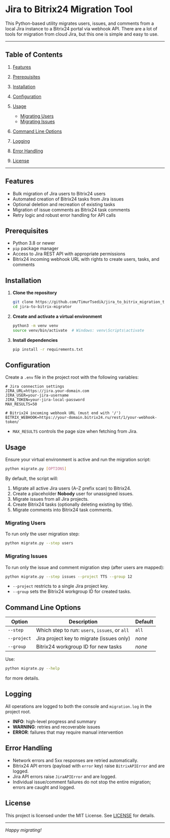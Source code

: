 # Jira to Bitrix24 Migration Tool

This Python-based utility migrates users, issues, and comments from a local Jira instance to a Bitrix24 portal via webhook API.
There are a lot of tools for migration from cloud Jira, but this one is simple and easy to use.

---

## Table of Contents

1. [Features](#features)
2. [Prerequisites](#prerequisites)
3. [Installation](#installation)
4. [Configuration](#configuration)
5. [Usage](#usage)

   * [Migrating Users](#migrating-users)
   * [Migrating Issues](#migrating-issues)
6. [Command Line Options](#command-line-options)
7. [Logging](#logging)
8. [Error Handling](#error-handling)
9. [License](#license)

---

## Features

* Bulk migration of Jira users to Bitrix24 users
* Automated creation of Bitrix24 tasks from Jira issues
* Optional deletion and recreation of existing tasks
* Migration of issue comments as Bitrix24 task comments
* Retry logic and robust error handling for API calls

## Prerequisites

* Python 3.8 or newer
* `pip` package manager
* Access to Jira REST API with appropriate permissions
* Bitrix24 incoming webhook URL with rights to create users, tasks, and comments

## Installation

1. **Clone the repository**

   ```bash
   git clone https://github.com/TimurTsedik/jira_to_bitrix_migration_tool.git
   cd jira-to-bitrix-migrator
   ```
2. **Create and activate a virtual environment**

   ```bash
   python3 -m venv venv
   source venv/bin/activate  # Windows: venv\Scripts\activate
   ```
3. **Install dependencies**

   ```bash
   pip install -r requirements.txt
   ```

## Configuration

Create a `.env` file in the project root with the following variables:

```dotenv
# Jira connection settings
JIRA_URL=https://jira.your-domain.com
JIRA_USER=your-jira-username
JIRA_TOKEN=your-jira-local-password
MAX_RESULTS=50

# Bitrix24 incoming webhook URL (must end with '/')
BITRIX_WEBHOOK=https://your-domain.bitrix24.ru/rest/1/your-webhook-token/
```

* `MAX_RESULTS` controls the page size when fetching from Jira.

## Usage

Ensure your virtual environment is active and run the migration script:

```bash
python migrate.py [OPTIONS]
```

By default, the script will:

1. Migrate all active Jira users (A–Z prefix scan) to Bitrix24.
2. Create a placeholder **Nobody** user for unassigned issues.
3. Migrate issues from all Jira projects.
4. Create Bitrix24 tasks (optionally deleting existing by title).
5. Migrate comments into Bitrix24 task comments.

### Migrating Users

To run only the user migration step:

```bash
python migrate.py --step users
```

### Migrating Issues

To run only the issue and comment migration step (after users are mapped):

```bash
python migrate.py --step issues --project TTS --group 12
```

* `--project` restricts to a single Jira project key.
* `--group` sets the Bitrix24 workgroup ID for created tasks.

## Command Line Options

| Option          | Description                                    | Default |
| --------------- |------------------------------------------------| ------- |
| `--step`        | Which step to run: `users`, `issues`, or `all` | `all`   |
| `--project`     | Jira project key to migrate (issues only)      | *none*  |
| `--group`       | Bitrix24 workgroup ID for new tasks            | *none*  |

Use:

```bash
python migrate.py --help
```

for more details.

## Logging

All operations are logged to both the console and `migration.log` in the project root.

* **INFO**: high-level progress and summary
* **WARNING**: retries and recoverable issues
* **ERROR**: failures that may require manual intervention

## Error Handling

* Network errors and 5xx responses are retried automatically.
* Bitrix24 API errors (payload with `error` key) raise `BitrixAPIError` and are logged.
* Jira API errors raise `JiraAPIError` and are logged.
* Individual issue/comment failures do not stop the entire migration; errors are caught and logged.


## License

This project is licensed under the MIT License. See [LICENSE](LICENSE) for details.

---

*Happy migrating!*
